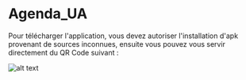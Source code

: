 # Agenda_UA
Pour télécharger l'application, vous devez autoriser l'installation d'apk provenant de sources inconnues, ensuite vous pouvez vous servir directement du QR Code suivant :

![alt text](https://image.ibb.co/fx6ptJ/Qr_Code_Agenda_UA.png)

